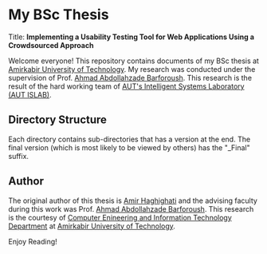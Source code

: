 # My BSc Thesis

Title: <b>Implementing a Usability Testing Tool for Web Applications Using a Crowdsourced Approach</b>

Welcome everyone! This repository contains documents of my BSc thesis at [Amirkabir University of Technology](http://aut.ac.ir). My research was conducted under the supervision of Prof. [Ahmad Abdollahzade Barforoush](http://ceit.aut.ac.ir/~ahmad/). This research is the result of the hard working team of [AUT's Intelligent Systems Laboratory (AUT ISLAB)](http://islab.ceit.aut.ac.ir/).

## Directory Structure
Each directory contains sub-directories that has a version at the end. The final version (which is most likely to be viewed by others) has the "_Final" suffix.

## Author
The original author of this thesis is [Amir Haghighati](https://github.com/anewage) and the advising faculty during this work was Prof. [Ahmad Abdollahzade Barforoush](http://ceit.aut.ac.ir/~ahmad/). This research is the courtesy of [Computer Enineering and Information Technology Department](https://ceit.aut.ac.ir/) at [Amirkabir University of Technology](http://aut.ac.ir).

Enjoy Reading!
